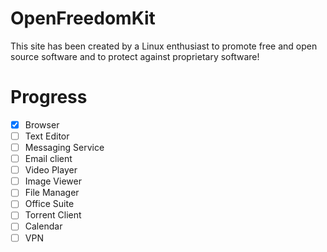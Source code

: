 # OpenFreedomKit

This site has been created by a Linux enthusiast to promote free and  open source software and to protect against proprietary software!

# Progress

- [x] Browser
- [ ] Text Editor
- [ ] Messaging Service
- [ ] Email client
- [ ] Video Player
- [ ] Image Viewer
- [ ] File Manager
- [ ] Office Suite
- [ ] Torrent Client
- [ ] Calendar
- [ ] VPN